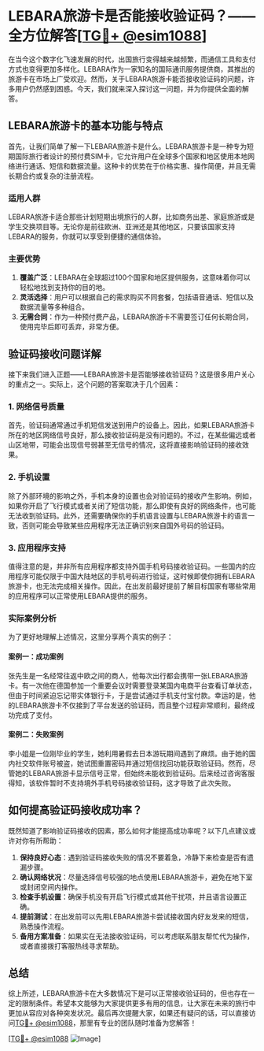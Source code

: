# LEBARA旅游卡是否能接收验证码？——全方位解答[[TG💪+ @esim1088](https://t.me/s/esim1088)]

在当今这个数字化飞速发展的时代，出国旅行变得越来越频繁，而通信工具和支付方式也变得更加多样化。LEBARA作为一家知名的国际通讯服务提供商，其推出的旅游卡在市场上广受欢迎。然而，关于LEBARA旅游卡能否接收验证码的问题，许多用户仍然感到困惑。今天，我们就来深入探讨这一问题，并为你提供全面的解答。

## LEBARA旅游卡的基本功能与特点

首先，让我们简单了解一下LEBARA旅游卡是什么。LEBARA旅游卡是一种专为短期国际旅行者设计的预付费SIM卡，它允许用户在全球多个国家和地区使用本地网络进行通话、短信和数据流量。这种卡的优势在于价格实惠、操作简便，并且无需长期合约或复杂的注册流程。

### 适用人群

LEBARA旅游卡适合那些计划短期出境旅行的人群，比如商务出差、家庭旅游或是学生交换项目等。无论你是前往欧洲、亚洲还是其他地区，只要该国家支持LEBARA的服务，你就可以享受到便捷的通信体验。

### 主要优势

1. **覆盖广泛**：LEBARA在全球超过100个国家和地区提供服务，这意味着你可以轻松地找到支持你的目的地。
2. **灵活选择**：用户可以根据自己的需求购买不同套餐，包括语音通话、短信以及数据流量等多种组合。
3. **无需合同**：作为一种预付费产品，LEBARA旅游卡不需要签订任何长期合同，使用完毕后即可丢弃，非常方便。

## 验证码接收问题详解

接下来我们进入正题——LEBARA旅游卡是否能够接收验证码？这是很多用户关心的重点之一。实际上，这个问题的答案取决于几个因素：

### 1. 网络信号质量

首先，验证码通常通过手机短信发送到用户的设备上。因此，如果LEBARA旅游卡所在的地区网络信号良好，那么接收验证码是没有问题的。不过，在某些偏远或者山区地带，可能会出现信号弱甚至无信号的情况，这将直接影响验证码的接收效果。

### 2. 手机设置

除了外部环境的影响之外，手机本身的设置也会对验证码的接收产生影响。例如，如果你开启了飞行模式或者关闭了短信功能，那么即使有良好的网络条件，也可能无法收到验证码。此外，还需要确保你的手机语言设置与LEBARA旅游卡的语言一致，否则可能会导致某些应用程序无法正确识别来自国外号码的验证码。

### 3. 应用程序支持

值得注意的是，并非所有应用程序都支持外国手机号码接收验证码。一些国内的应用程序可能仅限于中国大陆地区的手机号码进行验证，这时候即使你拥有LEBARA旅游卡，也无法完成相关操作。因此，在出发前最好提前了解目标国家有哪些常用的应用程序可以正常使用LEBARA提供的服务。

### 实际案例分析

为了更好地理解上述情况，这里分享两个真实的例子：

#### 案例一：成功案例
张先生是一名经常往返中欧之间的商人，他每次出行都会携带一张LEBARA旅游卡。有一次他在德国参加一个重要会议时需要登录某国内电商平台查看订单状态，但由于时间紧迫忘记带实体银行卡，于是尝试通过手机支付宝付款。幸运的是，他的LEBARA旅游卡不仅接到了平台发送的验证码，而且整个过程非常顺利，最终成功完成了支付。

#### 案例二：失败案例
李小姐是一位刚毕业的学生，她利用暑假去日本游玩期间遇到了麻烦。由于她的国内社交软件账号被盗，她试图重置密码并通过短信找回功能获取验证码。然而，尽管她的LEBARA旅游卡显示信号正常，但始终未能收到验证码。后来经过咨询客服得知，该软件暂时不支持境外手机号码接收验证码，这才导致了此次失败。

## 如何提高验证码接收成功率？

既然知道了影响验证码接收的因素，那么如何才能提高成功率呢？以下几点建议或许对你有所帮助：

1. **保持良好心态**：遇到验证码接收失败的情况不要着急，冷静下来检查是否有遗漏步骤。
2. **确认网络状况**：尽量选择信号较强的地点使用LEBARA旅游卡，避免在地下室或封闭空间内操作。
3. **检查手机设置**：确保手机没有开启飞行模式或其他干扰项，并且语言设置正确。
4. **提前测试**：在出发前可以先用LEBARA旅游卡尝试接收国内好友发来的短信，熟悉操作流程。
5. **备用方案准备**：如果实在无法接收验证码，可以考虑联系朋友帮忙代为操作，或者直接拨打客服热线寻求帮助。

## 总结

综上所述，LEBARA旅游卡在大多数情况下是可以正常接收验证码的，但也存在一定的限制条件。希望本文能够为大家提供更多有用的信息，让大家在未来的旅行中更加从容应对各种突发状况。最后再次提醒大家，如果还有疑问的话，可以直接访问[TG💪+ @esim1088](https://t.me/s/esim1088)，那里有专业的团队随时准备为您解答！

[[TG💪+ @esim1088](https://t.me/s/esim1088) ![Image](https://i.postimg.cc/4NQfJmqS/Snipaste-2025-05-13-00-14-12.png)]